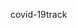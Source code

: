 covid-19track

<!-- ### cases

- https://api.covid19india.org/documentation/

### Vaccination api

- https://api.cowin.gov.in/api/v1/reports/v2/getVacPublicReports?state_id=&district_id=&date=2021-07-12

- https://www.mygov.in/sites/default/files/covid/vaccine/covid_vaccine_timeline.json?#time.to_i%20-o%20./vdata.#{stim}%60

### other data

- https://covidtracking.com/data/
- https://projects.datameet.org/covid19/icmr/
- https://datascience.nih.gov/covid-19-open-access-resources
- https://www.programmableweb.com/api/covid-19india-rest-api-v10 -->
